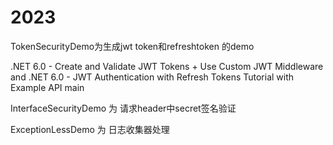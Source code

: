 # 2023
TokenSecurityDemo为生成jwt token和refreshtoken 的demo

.NET 6.0 - Create and Validate JWT Tokens + Use Custom JWT Middleware
and
.NET 6.0 - JWT Authentication with Refresh Tokens Tutorial with Example API
 main

InterfaceSecurityDemo 为 请求header中secret签名验证

ExceptionLessDemo 为 日志收集器处理